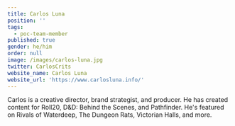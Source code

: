 ```yaml
---
title: Carlos Luna
position: ''
tags:
  - poc-team-member
published: true
gender: he/him
order: null
image: /images/carlos-luna.jpg
twitter: CarlosCrits
website_name: Carlos Luna
website_url: 'https://www.carlosluna.info/'
---
```


Carlos is a creative director, brand strategist, and producer. He has created content for Roll20, D\&D: Behind the Scenes, and Pathfinder. He's featured on Rivals of Waterdeep, The Dungeon Rats, Victorian Halls, and more.
